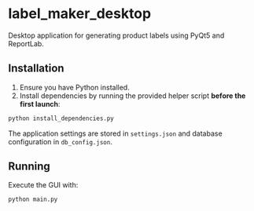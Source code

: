 # label_maker_desktop

Desktop application for generating product labels using PyQt5 and ReportLab.

## Installation

1. Ensure you have Python installed.
2. Install dependencies by running the provided helper script **before the first launch**:

```bash
python install_dependencies.py
```

The application settings are stored in `settings.json` and database
configuration in `db_config.json`.

## Running

Execute the GUI with:

```bash
python main.py
```

